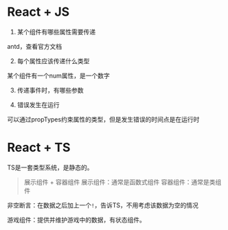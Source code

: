 # React + JS

1. 某个组件有哪些属性需要传递

antd，查看官方文档

2. 每个属性应该传递什么类型

某个组件有一个num属性，是一个数字

3. 传递事件时，有哪些参数

4. 错误发生在运行

可以通过propTypes约束属性的类型，但是发生错误的时间点是在运行时

# React + TS

TS是一套类型系统，是静态的。

> 展示组件 + 容器组件
> 展示组件：通常是函数式组件
> 容器组件：通常是类组件


非空断言：在数据之后加上一个```!```，告诉TS，不用考虑该数据为空的情况

游戏组件：提供并维护游戏中的数据，有状态组件。